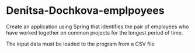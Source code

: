 # Denitsa-Dochkova-emplpoyees

Create an application using Spring that identifies the pair of employees who have worked together on common projects for the longest period of time.

The input data must be loaded to the program from a CSV file
